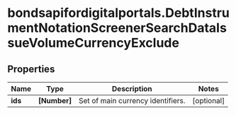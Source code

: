 # bondsapifordigitalportals.DebtInstrumentNotationScreenerSearchDataIssueVolumeCurrencyExclude

## Properties

Name | Type | Description | Notes
------------ | ------------- | ------------- | -------------
**ids** | **[Number]** | Set of main currency identifiers. | [optional] 


